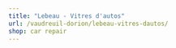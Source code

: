 ```yaml
---
title: "Lebeau - Vitres d'autos"
url: /vaudreuil-dorion/lebeau-vitres-dautos/
shop: car repair
---
```

